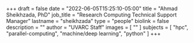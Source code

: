 +++
draft = false
date = "2022-06-05T15:25:10-05:00"
title = "Ahmad Sheikhzada, PhD"
job_title = "Research Computing Technical Support Manager"
lastname = "sheikhzada"
type = "people"
biolink = false
description = ""
author = "UVARC Staff"
images = [
  ""
]
subjects = [
  "hpc",
  "parallel-computing",
  "machine/deep learning",
  "python"
]
+++

